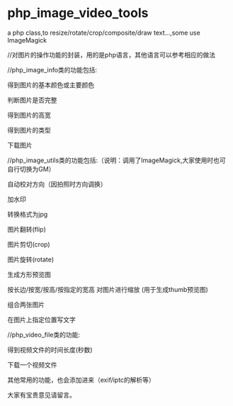 # php_image_video_tools

a php class,to resize/rotate/crop/composite/draw text...,some use ImageMagick

//对图片的操作功能的封装，用的是php语言，其他语言可以参考相应的做法

//php_image_info类的功能包括:

  得到图片的基本颜色或主要颜色

  判断图片是否完整

  得到图片的高宽
  
  得到图片的类型
  
  下载图片
  
 //php_image_utils类的功能包括:（说明：调用了ImageMagick,大家使用时也可自行切换为GM）
 
  自动校对方向（因拍照时方向调换）
  
  加水印
  
  转换格式为jpg
  
  图片翻转(flip)
  
  图片剪切(crop)
  
  图片旋转(rotate)
  
  生成方形预览图
  
  按长边/按宽/按高/按指定的宽高 对图片进行缩放
  (用于生成thumb预览图)
  
  组合两张图片
  
  在图片上指定位置写文字

//php_video_file类的功能:

  得到视频文件的时间长度(秒数)
  
  下载一个视频文件
 
其他常用的功能，也会添加进来（exif/iptc的解析等）

大家有宝贵意见请留言。
